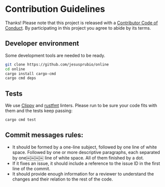 # Contribution Guidelines

Thanks! Please note that this project is released with a [Contributor Code of Conduct](CODE_OF_CONDUCT.md). By participating in this project you agree to abide by its terms.

## Developer environment

Some development tools are needed to be ready.

```sh
git clone https://github.com/jesusprubio/online
cd online
cargo install cargo-cmd
cargo cmd deps
```

## Tests

We use [Clippy](https://github.com/rust-lang/rust-clippy) and [rustfmt](https://github.com/rust-lang/rustfmt) linters. Please run to be sure your code fits with them and the tests keep passing:

```sh
cargo cmd test
```

## Commit messages rules:
- It should be formed by a one-line subject, followed by one line of white space. Followed by one or more descriptive paragraphs, each separated by one￼￼￼￼ line of white space. All of them finished by a dot.
- If it fixes an issue, it should include a reference to the issue ID in the first line of the commit.
- It should provide enough information for a reviewer to understand the changes and their relation to the rest of the code.
